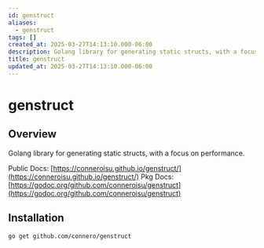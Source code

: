```yaml
---
id: genstruct
aliases:
  - genstruct
tags: []
created_at: 2025-03-27T14:13:10.000-06:00
description: Golang library for generating static structs, with a focus on performance.
title: genstruct
updated_at: 2025-03-27T14:13:10.000-06:00
---
```

# genstruct

## Overview

Golang library for generating static structs, with a focus on performance.

Public Docs: [https://conneroisu.github.io/genstruct/](https://conneroisu.github.io/genstruct/)
Pkg Docs: [https://godoc.org/github.com/conneroisu/genstruct](https://godoc.org/github.com/conneroisu/genstruct)

## Installation

```bash
go get github.com/connero/genstruct
```

